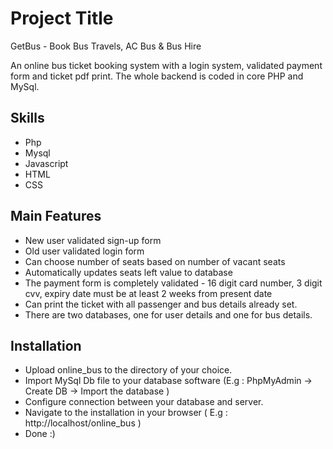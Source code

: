 
# Project Title

GetBus - Book Bus Travels, AC Bus & Bus Hire

An online bus ticket booking system with a login system, validated 
payment form and ticket pdf print. 
The whole backend is coded in core PHP and MySql.
## Skills
* Php
* Mysql
* Javascript
* HTML
* CSS
## Main Features
* New user validated sign-up form
* Old user validated login form
* Can choose number of seats based on number of vacant seats
* Automatically updates seats left value to database
* The payment form is completely validated - 16 digit card number, 3 digit cvv, expiry date must be at least 2 weeks from present date
* Can print the ticket with all passenger and bus details already set.
* There are two databases, one for user details and one for bus details.
## Installation
* Upload online_bus to the directory of your choice.
* Import MySql Db file to your database software (E.g : PhpMyAdmin -> Create DB -> Import the database )
* Configure connection between your database and server.
* Navigate to the installation in your browser ( E.g : http://localhost/online_bus )
* Done :)

